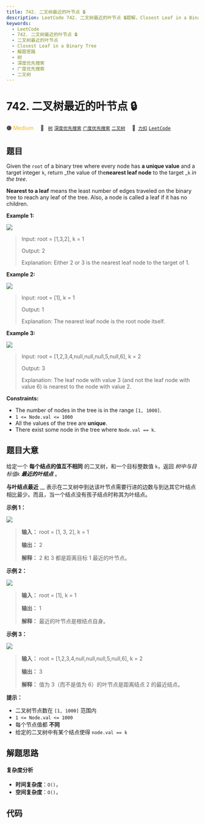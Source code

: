 ```yaml
---
title: 742. 二叉树最近的叶节点 🔒
description: LeetCode 742. 二叉树最近的叶节点 🔒题解，Closest Leaf in a Binary Tree，包含解题思路、复杂度分析以及完整的 JavaScript 代码实现。
keywords:
  - LeetCode
  - 742. 二叉树最近的叶节点 🔒
  - 二叉树最近的叶节点
  - Closest Leaf in a Binary Tree
  - 解题思路
  - 树
  - 深度优先搜索
  - 广度优先搜索
  - 二叉树
---
```


# 742. 二叉树最近的叶节点 🔒

🟠 <font color=#ffb800>Medium</font>&emsp; 🔖&ensp; [`树`](/tag/tree.md) [`深度优先搜索`](/tag/depth-first-search.md) [`广度优先搜索`](/tag/breadth-first-search.md) [`二叉树`](/tag/binary-tree.md)&emsp; 🔗&ensp;[`力扣`](https://leetcode.cn/problems/closest-leaf-in-a-binary-tree) [`LeetCode`](https://leetcode.com/problems/closest-leaf-in-a-binary-tree)

## 题目

Given the `root` of a binary tree where every node has **a unique value** and
a target integer `k`, return _the value of the**nearest leaf node** to the
target _`k` _in the tree_.

**Nearest to a leaf** means the least number of edges traveled on the binary
tree to reach any leaf of the tree. Also, a node is called a leaf if it has no
children.



**Example 1:**

![](https://fastly.jsdelivr.net/gh/doocs/leetcode@main/solution/0700-0799/0742.Closest%20Leaf%20in%20a%20Binary%20Tree/images/closest1-tree.jpg)

> Input: root = [1,3,2], k = 1
> 
> Output: 2
> 
> Explanation: Either 2 or 3 is the nearest leaf node to the target of 1.

**Example 2:**

![](https://fastly.jsdelivr.net/gh/doocs/leetcode@main/solution/0700-0799/0742.Closest%20Leaf%20in%20a%20Binary%20Tree/images/closest2-tree.jpg)

> Input: root = [1], k = 1
> 
> Output: 1
> 
> Explanation: The nearest leaf node is the root node itself.

**Example 3:**

![](https://fastly.jsdelivr.net/gh/doocs/leetcode@main/solution/0700-0799/0742.Closest%20Leaf%20in%20a%20Binary%20Tree/images/closest3-tree.jpg)

> Input: root = [1,2,3,4,null,null,null,5,null,6], k = 2
> 
> Output: 3
> 
> Explanation: The leaf node with value 3 (and not the leaf node with value 6) is nearest to the node with value 2.

**Constraints:**

  * The number of nodes in the tree is in the range `[1, 1000]`.
  * `1 <= Node.val <= 1000`
  * All the values of the tree are **unique**.
  * There exist some node in the tree where `Node.val == k`.


## 题目大意

给定一个 **每个结点的值互不相同**  的二叉树，和一个目标整数值 `k`，返回 _树中与目标值`k`  **最近的叶结点**_ 。

**与叶结点最近** __ 表示在二叉树中到达该叶节点需要行进的边数与到达其它叶结点相比最少。而且，当一个结点没有孩子结点时称其为叶结点。



**示例 1：**

![](https://fastly.jsdelivr.net/gh/doocs/leetcode@main/solution/0700-0799/0742.Closest%20Leaf%20in%20a%20Binary%20Tree/images/closest1-tree.jpg)

> 
> 
> 
> 
> 
> **输入：** root = [1, 3, 2], k = 1
> 
> **输出：** 2
> 
> **解释：** 2 和 3 都是距离目标 1 最近的叶节点。
> 
> 

**示例 2：**

![](https://fastly.jsdelivr.net/gh/doocs/leetcode@main/solution/0700-0799/0742.Closest%20Leaf%20in%20a%20Binary%20Tree/images/closest2-tree.jpg)

> 
> 
> 
> 
> 
> **输入：** root = [1], k = 1
> 
> **输出：** 1
> 
> **解释：** 最近的叶节点是根结点自身。
> 
> 

**示例 3：**

![](https://fastly.jsdelivr.net/gh/doocs/leetcode@main/solution/0700-0799/0742.Closest%20Leaf%20in%20a%20Binary%20Tree/images/closest3-tree.jpg)

> 
> 
> 
> 
> 
> **输入：** root = [1,2,3,4,null,null,null,5,null,6], k = 2
> 
> **输出：** 3
> 
> **解释：** 值为 3（而不是值为 6）的叶节点是距离结点 2 的最近结点。
> 
> 



**提示：**

  * 二叉树节点数在 `[1, 1000]` 范围内
  * `1 <= Node.val <= 1000`
  * 每个节点值都 **不同**
  * 给定的二叉树中有某个结点使得 `node.val == k`


## 解题思路

#### 复杂度分析

- **时间复杂度**：`O()`，
- **空间复杂度**：`O()`，

## 代码

```javascript

```